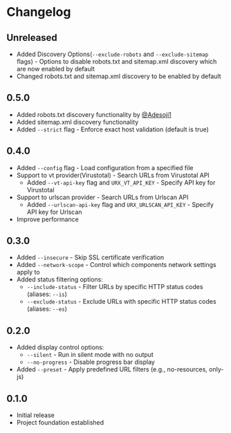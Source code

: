 # Changelog

## Unreleased

- Added Discovery Options(`--exclude-robots` and `--exclude-sitemap` flags) - Options to disable robots.txt and sitemap.xml discovery which are now enabled by default
- Changed robots.txt and sitemap.xml discovery to be enabled by default

## 0.5.0

- Added robots.txt discovery functionality by [@Adesoji1](https://github.com/Adesoji1)
- Added sitemap.xml discovery functionality
- Added `--strict` flag - Enforce exact host validation (default is true)

## 0.4.0

- Added `--config` flag - Load configuration from a specified file
- Support to vt provider(Virustotal) - Search URLs from Virustotal API
  - Added `--vt-api-key` flag and `URX_VT_API_KEY` - Specify API key for Virustotal
- Support to urlscan provider - Search URLs from Urlscan API
  - Added `--urlscan-api-key` flag and `URX_URLSCAN_API_KEY` - Specify API key for Urlscan
- Improve performance

## 0.3.0

- Added `--insecure` - Skip SSL certificate verification
- Added `--network-scope` - Control which components network settings apply to
- Added status filtering options:
  - `--include-status` - Filter URLs by specific HTTP status codes (aliases: `--is`)
  - `--exclude-status` - Exclude URLs with specific HTTP status codes (aliases: `--es`)

## 0.2.0

- Added display control options:
  - `--silent` - Run in silent mode with no output
  - `--no-progress` - Disable progress bar display
- Added `--preset` - Apply predefined URL filters (e.g., no-resources, only-js)

## 0.1.0

- Initial release
- Project foundation established
